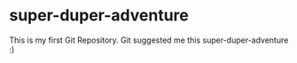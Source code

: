 # super-duper-adventure
This is my first Git Repository. Git suggested me this super-duper-adventure :)
